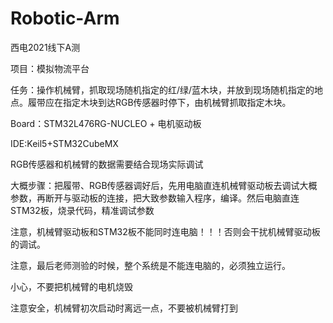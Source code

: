 # Robotic-Arm
西电2021线下A测

项目：模拟物流平台

任务：操作机械臂，抓取现场随机指定的红/绿/蓝木块，并放到现场随机指定的地点。履带应在指定木块到达RGB传感器时停下，由机械臂抓取指定木块。

Board：STM32L476RG-NUCLEO + 电机驱动板

IDE:Keil5+STM32CubeMX

RGB传感器和机械臂的数据需要结合现场实际调试

大概步骤：把履带、RGB传感器调好后，先用电脑直连机械臂驱动板去调试大概参数，再断开与驱动板的连接，把大致参数输入程序，编译。然后电脑直连STM32板，烧录代码，精准调试参数

注意，机械臂驱动板和STM32板不能同时连电脑！！！否则会干扰机械臂驱动板的调试。

注意，最后老师测验的时候，整个系统是不能连电脑的，必须独立运行。

小心，不要把机械臂的电机烧毁

注意安全，机械臂初次启动时离远一点，不要被机械臂打到
